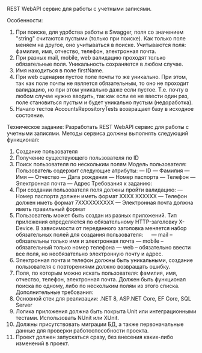 REST WebAPI сервис для работы с учетными записями.

Особенности:
1.	При поиске, для удобства работы в Swagger, поля со значением "string" считаются пустыми (только при поиске). Как только поле меняем на другое, оно учитываться в поиске. Учитываются поля: фамилия, имя, отчество, телефон, электронная почта.
2.	При разных mail, mobile, web валидацию проходят только обязательные поля. Уникальность сохраняется в любом случае.
3.	Имя находиться в поле firstName.
4.	При web сценарии пустое поле почты то же уникально. При этом, так как поле почты не является обязательным, то оно не проходит валидацию, но при этом уникально даже если пустое. Т.е. почту в любом случае нужно вводить, так как если ее не ввести один раз, поле становиться пустым и будет уникально пустым (недоработка).
5.	Начало тестов AccountsRepositoryTests возвращает базу в исходное состояние.

Техническое задание: 
Разработать REST WebAPI сервис для работы с учетными записями. Методы сервиса должны выполнять следующий функционал:

1.	Создание пользователя
2.	Получение существующего пользователя по ID
3.	Поиск пользователя по нескольким полям Модель пользователя: Пользователь содержит следующие атрибуты: — ID — Фамилия — Имя — Отчество — Дата рождения — Номер паспорта — Телефон — Электронная почта — Адрес Требования к заданию:
4.	При создании пользователя поля должны пройти валидацию: — Номер паспорта должен иметь формат XXXX XXXXXX — Телефон должен иметь формат 7ХХХХХХХХХХ — Электронная почта должна иметь правильный формат
5.	Пользователь может быть создан из разных приложений. Тип приложения определяется по обязательному HTTP-заголовку X-Device. В зависимости от переданного заголовка меняется набор обязательных полей для создания пользователя:   — mail – обязательны только имя и электронная почта — mobile – обязательный только номер телефона — web – обязательно ввести все поля, но необязательно электронную почту и адрес.
6.	Электронная почта и телефон должны быть уникальными, создание пользователя с повторениями должно возвращать ошибку.
7.	Поля, по которым можно искать пользователя: фамилия, имя, отчество, телефон, электронная почта. Должен быть функционал поиска по одному, либо по нескольким полям из этого списка. Дополнительные требования:
8.	Основной стек для реализации: .NET 8, ASP.NET Core, EF Core, SQL Server
9.	Логика приложения должна быть покрыта Unit или интеграционными тестами. Использовать NUnit или XUnit.
10.	Должны присутствовать миграции БД, а также первоначальные данные для проверки работоспособности проекта.
11.	Проект должен запускаться сразу, без внесения каких-либо изменений в проект.
